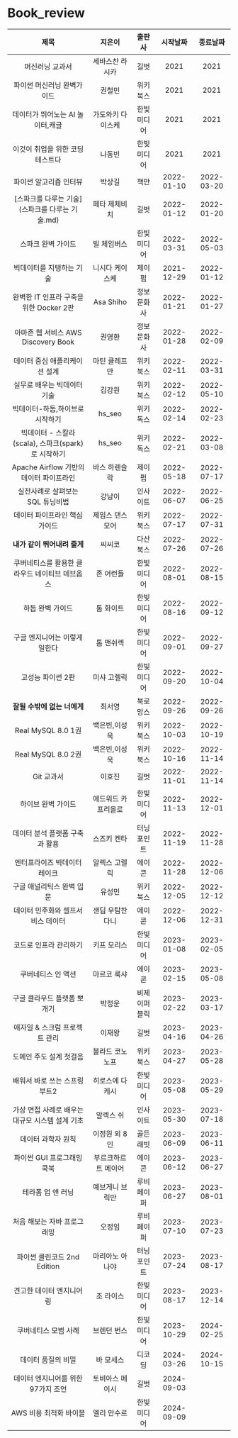 # Book_review

|제목|지은이|출판사|시작날짜|종료날짜
|:---:|:---:|:---:|:---:|:---:|
|머신러닝 교과서|세바스찬 라시카|길벗|2021|2021
|파이썬 머신러닝 완벽가이드|권철민|위키북스|2021|2021 
|데이터가 뛰어노는 AI 놀이터,캐글|가도와키 다이스케|한빛미디어|2021|2021 
|이것이 취업을 위한 코딩테스트다|나동빈|한빛미디어|2021|2021 
|파이썬 알고리즘 인터뷰|박상길|책만|2022-01-10|2022-03-20
|[스파크를 다루는 기술](스파크를 다루는 기술.md)|페타 제체비치|길벗|2022-01-12| 2022-01-20 
|스파크 완벽 가이드|빌 체임버스|한빛미디어|2022-03-31|2022-05-03
|빅데이터를 지탱하는 기술|니시다 케이스케|제이펍| 2021-12-29|2022-01-12
|완벽한 IT 인프라 구축을 위한 Docker 2판|Asa Shiho|정보문화사| 2022-01-21| 2022-01-27
|아마존 웹 서비스 AWS Discovery Book| 권영환|정보문화사|2022-01-28 | 2022-02-09
|데이터 중심 애플리케이션 설계|마틴 클레프만|위키북스|2022-02-11|2022-03-31
|실무로 배우는 빅데이터 기술|김강원|위키북스|2022-02-12|2022-05-10
|빅데이터-하둡,하이브로 시작하기|hs_seo|위키독스|2022-02-14|2022-02-23
|빅데이터 - 스칼라(scala), 스파크(spark)로 시작하기|hs_seo|위키독스|2022-02-21|2022-03-08
|Apache Airflow 기반의 데이터 파이프라인|바스 하렌슬락|제이펍|2022-05-18|2022-07-17
|실전사례로 살펴보는 SQL 튜닝비법|강남이|인사이트|2022-06-07|2022-06-25
|데이터 파이프라인 핵심 가이드|제임스 댄스모어|위키북스|2022-07-17|2022-07-31
|**내가 같이 뛰어내려 줄게**|씨씨코|다산북스|2022-07-26|2022-07-26
|쿠버네티스를 활용한 클라우드 네이티브 데브옵스|존 어런들|한빛미디어|2022-08-01|2022-08-15
|하둡 완벽 가이드|톰 화이트|한빛미디어|2022-08-16|2022-09-12
|구글 엔지니어는 이렇게 일한다|톰 맨쉬렉|한빛미디어|2022-09-01|2022-09-27
|고성능 파이썬 2판|미샤 고렐릭|한빛미디어|2022-09-20|2022-10-04|
|**잘될 수밖에 없는 너에게**|최서영|북로망스|2022-09-26|2022-09-26|
|Real MySQL 8.0 1권|백은빈,이성욱|위키북스|2022-10-03|2022-10-19|
|Real MySQL 8.0 2권|백은빈,이성욱|위키북스|2022-10-16|2022-11-14
|Git 교과서|이호진|길벗|2022-11-01|2022-11-14
|하이브 완벽 가이드|에드워드 카프리올로|한빛미디어|2022-11-13|2022-12-01|
|데이터 분석 플랫폼 구축과 활용|스즈키 켄타|터닝포인트|2022-11-19|2022-11-28|
|엔터프라이즈 빅데이터 레이크|알렉스 고렐릭|에이콘|2022-11-28|2022-12-06
|구글 애널리틱스 완벽 입문|유성민|위키북스|2022-12-05|2022-12-12
|데이터 민주화와 셀프서비스 데이터|샌딥 우탐찬다니|에이콘|2022-12-06|2022-12-31
|코드로 인프라 관리하기|키프 모리스|한빛미디어|2023-01-08|2023-02-05|
|쿠버네티스 인 액션|마르코 룩샤|에이콘|2023-02-15|2023-05-08|
|구글 클라우드 플랫폼 뽀개기|박정운|비제이퍼블릭|2023-02-22|2023-03-17|
|애자일 & 스크럼 프로젝트 관리|이재왕|길벗|2023-04-16|2023-04-26
|도메인 주도 설계 첫걸음|블라드 코노노프|위키북스|2023-04-27|2023-05-28
|배워서 바로 쓰는 스프링 부트2|히로스에 다케시|한빛미디어|2023-05-08|2023-05-29
|가상 면접 사례로 배우는 대규모 시스템 설계 기초|알렉스 쉬|인사이트|2023-05-30|2023-07-18| 
|데이터 과학자 원칙|이정원 외 8인|골든래빗|2023-06-09|2023-06-11|
|파이썬 GUI 프로그래밍 쿡북|부르크하르트 메이어|에이콘|2023-06-12|2023-06-27|
|테라폼 업 앤 러닝|예브게니 브릭만|루비페이퍼|2023-06-27|2023-08-01
|처음 해보는 자바 프로그래밍|오정임|루비페이퍼|2023-07-10|2023-07-23
|파이썬 클린코드 2nd Edition|마리아노 아나야|터닝포인트|2023-07-24|2023-08-17|
|견고한 데이터 엔지니어링|조 라이스|한빛미디어|2023-08-17|2023-12-14
|쿠버네티스 모범 사례|브렌던 번스|한빛미디어|2023-10-29|2024-02-25
|데이터 품질의 비밀|바 모세스|디코딩|2024-03-26|2024-10-15
|데이터 엔지니어를 위한 97가지 조언|토비아스 메이시|길벗|2024-09-03|
|AWS 비용 최적화 바이블 |엘리 만수르|한빛미디어|2024-09-09
